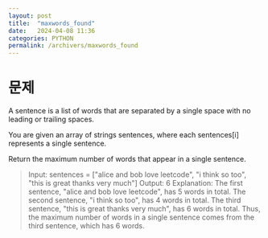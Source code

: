 ```yaml
---
layout: post
title:  "maxwords_found"
date:   2024-04-08 11:36
categories: PYTHON
permalink: /archivers/maxwords_found
---
```


[문제]:https://leetcode.com/problems/maximum-number-of-words-found-in-sentences/

# 문제
A sentence is a list of words that are separated by a single space with no leading or trailing spaces.

You are given an array of strings sentences, where each sentences[i] represents a single sentence.

Return the maximum number of words that appear in a single sentence.

>Input: sentences = ["alice and bob love leetcode", "i think so too", "this is great thanks very much"]
>Output: 6
>Explanation:
>The first sentence, "alice and bob love leetcode", has 5 words in total.
>The second sentence, "i think so too", has 4 words in total.
>The third sentence, "this is great thanks very much", has 6 words in total.
>Thus, the maximum number of words in a single sentence comes from the third sentence, which has 6 words.
